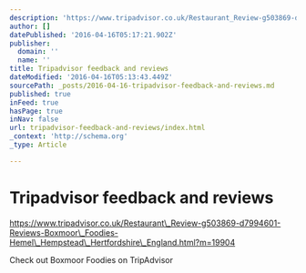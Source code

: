 ```yaml
---
description: 'https://www.tripadvisor.co.uk/Restaurant_Review-g503869-d7994601-Reviews-Boxmoor_Foodies-Hemel_Hempstead_Hertfordshire_England.html?m=19904'
author: []
datePublished: '2016-04-16T05:17:21.902Z'
publisher:
  domain: ''
  name: ''
title: Tripadvisor feedback and reviews
dateModified: '2016-04-16T05:13:43.449Z'
sourcePath: _posts/2016-04-16-tripadvisor-feedback-and-reviews.md
published: true
inFeed: true
hasPage: true
inNav: false
url: tripadvisor-feedback-and-reviews/index.html
_context: 'http://schema.org'
_type: Article

---
```

# Tripadvisor feedback and reviews

https://www.tripadvisor.co.uk/Restaurant\_Review-g503869-d7994601-Reviews-Boxmoor\_Foodies-Hemel\_Hempstead\_Hertfordshire\_England.html?m=19904

Check out Boxmoor Foodies on TripAdvisor